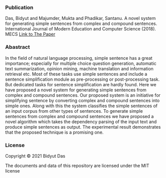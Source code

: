 ### Publication
Das, Bidyut and Majumder, Mukta and Phadikar, Santanu. A novel system for generating simple sentences from complex and compound sentences. 
International Journal of Modern Education and Computer Science (2018). MECS
[Link to The Paper](https://doi.org/10.5815/ijmecs.2018.01.06)

### Abastract
In the field of natural language processing, simple sentence has a great importance; especially for multiple choice question generation, automatic text summarization, opinion mining, machine translation and information retrieval etc. Most of these tasks use simple sentences and include a sentence simplification module as pre-processing or post-processing task. But dedicated tasks for sentence simplification are hardly found. Here we have proposed a novel system for generating simple sentences from complex and compound sentences. Our proposed system is an initiative for simplifying sentence by converting complex and compound sentences into simple ones. Along with this the system classifies the simple sentences of an input corpus from other types of sentences. To generate simple sentences from complex and compound sentences we have proposed a novel algorithm which takes the dependency parsing of the input text and produce simple sentences as output. The experimental result demonstrates that the proposed technique is a promising one.

### License

Copyright © 2021 Bidyut Das

The documents and data of this repository are licensed under the MIT license
